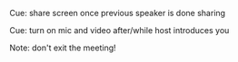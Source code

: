 Cue: share screen once previous speaker is done sharing

Cue: turn on mic and video after/while host introduces you

Note: don't exit the meeting!
